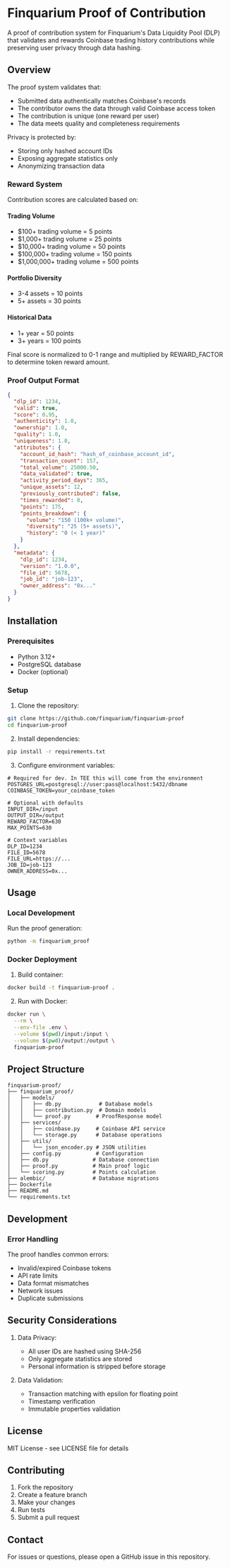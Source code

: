 # Finquarium Proof of Contribution

A proof of contribution system for Finquarium's Data Liquidity Pool (DLP) that validates and rewards Coinbase trading history contributions while preserving user privacy through data hashing.

## Overview

The proof system validates that:
- Submitted data authentically matches Coinbase's records
- The contributor owns the data through valid Coinbase access token
- The contribution is unique (one reward per user)
- The data meets quality and completeness requirements

Privacy is protected by:
- Storing only hashed account IDs
- Exposing aggregate statistics only
- Anonymizing transaction data

### Reward System

Contribution scores are calculated based on:

#### Trading Volume
- $100+ trading volume = 5 points
- $1,000+ trading volume = 25 points
- $10,000+ trading volume = 50 points
- $100,000+ trading volume = 150 points
- $1,000,000+ trading volume = 500 points

#### Portfolio Diversity
- 3-4 assets = 10 points
- 5+ assets = 30 points

#### Historical Data
- 1+ year = 50 points
- 3+ years = 100 points

Final score is normalized to 0-1 range and multiplied by REWARD_FACTOR to determine token reward amount.

### Proof Output Format

```json
{
  "dlp_id": 1234,
  "valid": true,
  "score": 0.95,
  "authenticity": 1.0,
  "ownership": 1.0,
  "quality": 1.0,
  "uniqueness": 1.0,
  "attributes": {
    "account_id_hash": "hash_of_coinbase_account_id",
    "transaction_count": 157,
    "total_volume": 25000.50,
    "data_validated": true,
    "activity_period_days": 365,
    "unique_assets": 12,
    "previously_contributed": false,
    "times_rewarded": 0,
    "points": 175,
    "points_breakdown": {
      "volume": "150 (100k+ volume)",
      "diversity": "25 (5+ assets)",
      "history": "0 (< 1 year)"
    }
  },
  "metadata": {
    "dlp_id": 1234,
    "version": "1.0.0",
    "file_id": 5678,
    "job_id": "job-123",
    "owner_address": "0x..."
  }
}
```

## Installation

### Prerequisites
- Python 3.12+
- PostgreSQL database
- Docker (optional)

### Setup

1. Clone the repository:
```bash
git clone https://github.com/finquarium/finquarium-proof
cd finquarium-proof
```

2. Install dependencies:
```bash
pip install -r requirements.txt
```

3. Configure environment variables:
```env
# Required for dev. In TEE this will come from the environment
POSTGRES_URL=postgresql://user:pass@localhost:5432/dbname
COINBASE_TOKEN=your_coinbase_token

# Optional with defaults
INPUT_DIR=/input
OUTPUT_DIR=/output
REWARD_FACTOR=630
MAX_POINTS=630

# Context variables
DLP_ID=1234
FILE_ID=5678
FILE_URL=https://...
JOB_ID=job-123
OWNER_ADDRESS=0x...
```

## Usage

### Local Development

Run the proof generation:
```bash
python -m finquarium_proof
```

### Docker Deployment

1. Build container:
```bash
docker build -t finquarium-proof .
```

2. Run with Docker:
```bash
docker run \
  --rm \
  --env-file .env \
  --volume $(pwd)/input:/input \
  --volume $(pwd)/output:/output \
  finquarium-proof
```

## Project Structure

```
finquarium-proof/
├── finquarium_proof/
│   ├── models/
│   │   ├── db.py            # Database models
│   │   ├── contribution.py  # Domain models
│   │   └── proof.py        # ProofResponse model
│   ├── services/
│   │   ├── coinbase.py     # Coinbase API service
│   │   └── storage.py      # Database operations
│   ├── utils/
│   │   └── json_encoder.py # JSON utilities
│   ├── config.py           # Configuration
│   ├── db.py              # Database connection
│   ├── proof.py           # Main proof logic
│   └── scoring.py         # Points calculation
├── alembic/               # Database migrations
├── Dockerfile
├── README.md
└── requirements.txt
```

## Development

### Error Handling

The proof handles common errors:
- Invalid/expired Coinbase tokens
- API rate limits
- Data format mismatches
- Network issues
- Duplicate submissions

## Security Considerations

1. Data Privacy:
    - All user IDs are hashed using SHA-256
    - Only aggregate statistics are stored
    - Personal information is stripped before storage

2. Data Validation:
    - Transaction matching with epsilon for floating point
    - Timestamp verification
    - Immutable properties validation

## License

MIT License - see LICENSE file for details

## Contributing

1. Fork the repository
2. Create a feature branch
3. Make your changes
4. Run tests
5. Submit a pull request

## Contact

For issues or questions, please open a GitHub issue in this repository.